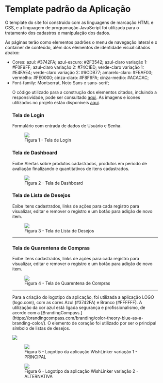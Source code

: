 # Template padrão da Aplicação

O template do site foi construído com as linguagens de marcação HTML e CSS, e a linguagem de programação JavaScript foi utilizada para o tratamento dos cadastros e manipulação dos dados.

As páginas terão como elementos padrões o menu de navegação lateral e o container de conteúdo, além dos elementos de identidade visual citados abaixo:

<ul>
<li>Cores:
  azul: #3742FA;
  azul-escuro: #2F3542;
  azul-claro variação 1: #F0F9FF;
  azul-claro variação 2: #74C1ED;
  verde-claro variação 1: #E4FAE4;
  verde-claro variação 2: #6CDB77;
  amarelo-claro: #FEAF00;
  vermelho: #FE0000;
  cinza-claro: #F8F9FA;
  cinza-medio: #ACACAC;
</li>
<li>Font-family:
  Montserrat, Noto Sans e sans-serif;
</li>

O código utilizado para a construção dos elementos citados, incluindo a responsividade, pode ser consultado <a href="https://github.com/ICEI-PUC-Minas-PMV-ADS/pmv-ads-2023-2-e1-proj-web-t8-pmv-ads-2023-2-e1-projwishlinker/tree/main/codigo-fonte">aqui</a>. As imagens e ícones utilizados no projeto estão disponíveis <a href="https://github.com/ICEI-PUC-Minas-PMV-ADS/pmv-ads-2023-2-e1-proj-web-t8-pmv-ads-2023-2-e1-projwishlinker/tree/main/documentos/img">aqui</a>.

<h3><b>Tela de Login</b></h3>
<p>Formulário com entrada de dados de Usuário e Senha.</p>
<figure> 
  <img src="https://github.com/ICEI-PUC-Minas-PMV-ADS/pmv-ads-2023-2-e1-proj-web-t8-pmv-ads-2023-2-e1-projwishlinker/assets/3586967/54c5dcfd-9aac-4cc2-aba7-73422742b615">
  <figcaption> Figura 1 - Tela de Login
</figure> 

<h3><b>Tela de Dashboard</b></h3>
<p>Exibe Alertas sobre produtos cadastrados, produtos em período de avaliação finalizando e quantitativos de itens cadastrados.</p>
<figure> 
  <img src="https://github.com/ICEI-PUC-Minas-PMV-ADS/pmv-ads-2023-2-e1-proj-web-t8-pmv-ads-2023-2-e1-projwishlinker/assets/3586967/8c7ad403-d685-4569-b4c1-c9e0c730e034">
  <figcaption> Figura 2 - Tela de Dashboard
</figure> 

<h3><b>Tela de Lista de Desejos</b></h3>
<p>Exibe itens cadastrados, links de ações para cada registro para visualizar, editar e remover o registro e um botão para adição de novo item.</p>
<figure> 
  <img src="https://github.com/ICEI-PUC-Minas-PMV-ADS/pmv-ads-2023-2-e1-proj-web-t8-pmv-ads-2023-2-e1-projwishlinker/assets/3586967/434fcec3-8cd3-462f-a04d-608fd4caa8b2">
  <figcaption>Figura 3 - Tela de Lista de Desejos
</figure> 
<hr>

<h3><b>Tela de Quarentena de Compras</b></h3>
<p>Exibe itens cadastrados, links de ações para cada registro para visualizar, editar e remover o registro e um botão para adição de novo item.</p>
<figure> 
  <img src="https://github.com/ICEI-PUC-Minas-PMV-ADS/pmv-ads-2023-2-e1-proj-web-t8-pmv-ads-2023-2-e1-projwishlinker/assets/3586967/ecd43ab1-dc91-453e-9fc8-b953f85a0e4a">
  <figcaption>Figura 4 - Tela de Quarentena de Compras
</figure> 
<hr>
  
<p>Para a criação do logotipo da aplicação, foi utilizada a aplicação LOGO (logo.com), com as cores Azul (#3742FA) e Branco (#FFFFFF). A utilização da cor azul está ligada segurança e profissionalismo, de acordo com a [BrandingCompass.](https://brandingcompass.com/branding/color-theory-blue-as-a-branding-color/). O elemento de coração foi utilizado por ser o principal símbolo de listas de desejos.</p>
<img src="https://github.com/ICEI-PUC-Minas-PMV-ADS/pmv-ads-2023-2-e1-proj-web-t8-pmv-ads-2023-2-e1-projwishlinker/assets/3586967/82ea29be-431f-4762-8d67-dec24c285a71">

<figure> 
  <img src="https://github.com/ICEI-PUC-Minas-PMV-ADS/pmv-ads-2023-2-e1-proj-web-t8-pmv-ads-2023-2-e1-projwishlinker/assets/3586967/d5a93460-2a7b-42f1-8465-31076bb6b0df">
    <figcaption>Figura 5 - Logotipo da aplicação WishLinker variação 1 - PRINCIPAL
</figure>

<figure> 
  <img src="https://github.com/ICEI-PUC-Minas-PMV-ADS/pmv-ads-2023-2-e1-proj-web-t8-pmv-ads-2023-2-e1-projwishlinker/assets/3586967/c9c943bf-a299-410a-9f32-8bf39e428f83">
    <figcaption>Figura 6 - Logotipo da aplicação WishLinker variação 2 - ALTERNATIVA
</figure>
